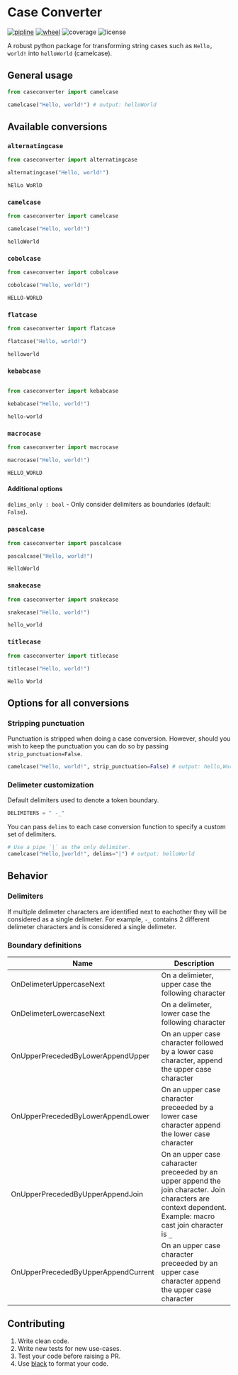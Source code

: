 # Case Converter

[![pipline](https://img.shields.io/gitlab/pipeline/chrisdoherty4/python-case-converter)](https://gitlab.com/chrisdoherty4/python-case-converter/-/pipelines) [![wheel](https://img.shields.io/pypi/wheel/case-converter)](https://pypi.org/project/case-converter/) ![coverage](https://gitlab.com/chrisdoherty4/python-case-converter/badges/master/coverage.svg) ![license](https://img.shields.io/github/license/chrisdoherty4/python-case-converter)

A robust python package for transforming string cases such as `Hello, world!` into
 `helloWorld` (camelcase).

## General usage

```python
from caseconverter import camelcase

camelcase("Hello, world!") # output: helloWorld
```

## Available conversions

### `alternatingcase`

```python
from caseconverter import alternatingcase

alternatingcase("Hello, world!")
```

```text
hElLo WoRlD
```


### `camelcase`

```python
from caseconverter import camelcase

camelcase("Hello, world!")
```

```text
helloWorld
```

### `cobolcase`

```python
from caseconverter import cobolcase

cobolcase("Hello, world!")
```

```text
HELLO-WORLD
```

### `flatcase`

```python
from caseconverter import flatcase

flatcase("Hello, world!")
```

```text
helloworld
```

### `kebabcase`

```python

from caseconverter import kebabcase

kebabcase("Hello, world!")
```

```text
hello-world
```

### `macrocase`

```python
from caseconverter import macrocase

macrocase("Hello, world!")
```

```text
HELLO_WORLD
```

#### Additional options

`delims_only : bool` - Only consider delimiters as boundaries (default: `False`).

### `pascalcase`

```python
from caseconverter import pascalcase

pascalcase("Hello, world!")
```

```text
HelloWorld
```

### `snakecase`

```python
from caseconverter import snakecase

snakecase("Hello, world!")
```

```text
hello_world
```

### `titlecase`

```python
from caseconverter import titlecase

titlecase("Hello, world!")
```

```text
Hello World
```

## Options for all conversions

### Stripping punctuation

Punctuation is stripped when doing a case conversion. However, should you
wish to keep the punctuation you can do so by passing `strip_punctuation=False`.

```python
camelcase("Hello, world!", strip_punctuation=False) # output: hello,World!
```

### Delimeter customization

Default delimiters used to denote a token boundary.

```python
DELIMITERS = " -_"
```

You can pass `delims` to each case conversion function to specify a custom
set of delimiters.

```python
# Use a pipe `|` as the only delimiter.
camelcase("Hello,|world!", delims="|") # output: helloWorld
```

## Behavior

### Delimiters

If multiple delimeter characters are identified next to eachother they will be considered as a single delimeter. For example, `-_` contains 2 different delimeter characters and is considered a single delimeter.

### Boundary definitions

|Name|Description|
|---|---|
|OnDelimeterUppercaseNext|On a delimieter, upper case the following character|
|OnDelimeterLowercaseNext|On a delimeter, lower case the following character|
|OnUpperPrecededByLowerAppendUpper|On an upper case character followed by a lower case character, append the upper case character|
|OnUpperPrecededByLowerAppendLower|On an upper case character preceeded by a lower case character append the lower case character|
|OnUpperPrecededByUpperAppendJoin|On an upper case caharacter preceeded by an upper append the join character. Join characters are context dependent. Example: macro cast join character is `_`|
|OnUpperPrecededByUpperAppendCurrent|On an upper case character preceeded by an upper case character append the upper case character|

## Contributing

1. Write clean code.
2. Write new tests for new use-cases.
3. Test your code before raising a PR.
4. Use [black](https://pypi.org/project/black/) to format your code.
